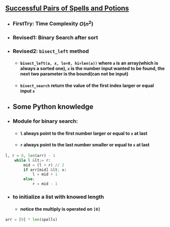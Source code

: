 ## [Successful Pairs of Spells and Potions](https://leetcode.com/problems/successful-pairs-of-spells-and-potions/description/?envType=study-plan-v2&envId=leetcode-75)
- ### FirstTry: Time Complexity $O(n^{2})$
- ### Revised1: Binary Search after sort
- ### Revised2: `bisect_left` method
  - #### `bisect_left(a, x, lo=0, hi=len(a))` where `a` is an array(which is always a sorted one), `x` is the number input wanted to be found, the next two parameter is the bound(can not be input)
  - #### `bisect_search` return the value of the first index larger or equal input `x`
- ## Some Python knowledge
- ### Module for binary search:
  - #### `l` always point to the first number larger or equal to `x` at last
  - #### `r` always point to the last number smaller or equal to `x` at last
```python
l, r = 0, len(arr) - 1
    while l &lt;= r:
        mid = (l + r) // 2
        if arr[mid] &lt; x:
            l = mid + 1
        else:
            r = mid - 1
```
- ### to initialize a list with knowed length
  - #### notice the multiply is operated on `[0]`
```python
arr = [0] * len(spells)
```
